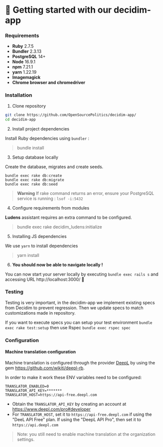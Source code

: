 # 👋 Getting started with our decidim-app

### Requirements
- **Ruby** 2.7.5
- **Bundler** 2.3.13
- **PostgreSQL** 14+
- **Node** 16.9.1
- **npm** 7.21.1
- **yarn** 1.22.19
- **Imagemagick**
- **Chrome browser and chromedriver**

### Installation

1. Clone repository 
```bash
git clone https://github.com/OpenSourcePolitics/decidim-app/
cd decidim-app
```

2. Install project dependencies

Install Ruby dependencies using `bundler` :

> bundle install

3. Setup database locally

Create the database, migrates and create seeds.

```
bundle exec rake db:create
bundle exec rake db:migrate
bundle exec rake db:seed
```

> **Warning**
> If rake command returns an error, ensure your PostgreSQL service is running : `lsof -i:5432`

4. Configure requirements from modules

**Ludens** assistant requires an extra command to be configured.
> bundle exec rake decidim_ludens:initialize

5. Installing JS dependencies

We use `yarn` to install dependencies 

> yarn install

6. **You should now be able to navigate locally !** 

You can now start your server locally by executing `bundle exec rails s` and accessing URL http://localhost:3000/  🎊

### Testing

Testing is very important, in the decidim-app we implement existing specs from Decidim to prevent regression. Then we update specs to match customizations made in repository. 

If you want to execute specs you can setup your test environment `bundle exec rake test:setup` then use Rspec `bundle exec rspec spec`

### Configuration
#### Machine translation configuration

Machine translation is configured through the provider [DeepL](https://www.deepl.com) by using the gem https://github.com/wikiti/deepl-rb.

In order to make it work these ENV variables need to be configured:

```
TRANSLATOR_ENABLED=0
TRANSLATOR_API_KEY=*******
TRANSLATOR_HOST=https://api-free.deepl.com
```

- Obtain the `TRANSLATOR_API_KEY` by creating an account at https://www.deepl.com/pro#developer
- For `TRANSLATOR_HOST`, set it to `https://api-free.deepl.com` if using the "DeeL API Free" plan. If using the "DeepL API Pro", then set it to `https://api.deepl.com`

> Note: you still need to enable machine translation at the organization settings.
